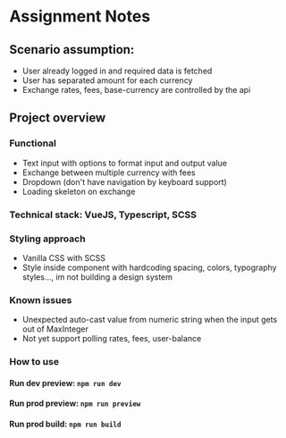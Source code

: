 # Assignment Notes
## Scenario assumption:
* User already logged in and required data is fetched
* User has separated amount for each currency
* Exchange rates, fees, base-currency are controlled by the api

## Project overview
### Functional
* Text input with options to format input and output value
* Exchange between multiple currency with fees
* Dropdown (don't have navigation by keyboard support)
* Loading skeleton on exchange

### Technical stack: VueJS, Typescript, SCSS

### Styling approach
* Vanilla CSS with SCSS
* Style inside component with hardcoding spacing, colors, typography styles..., im not building a design system

### Known issues
* Unexpected auto-cast value from numeric string when the input gets out of MaxInteger
* Not yet support polling rates, fees, user-balance


### How to use
#### Run dev preview: `npm run dev`
#### Run prod preview: `npm run preview`
#### Run prod build: `npm run build`